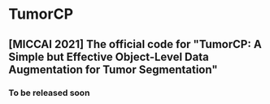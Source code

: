 # TumorCP
[MICCAI 2021] The official code for "TumorCP: A Simple but Effective Object-Level Data Augmentation for Tumor Segmentation"
---
### To be released soon
